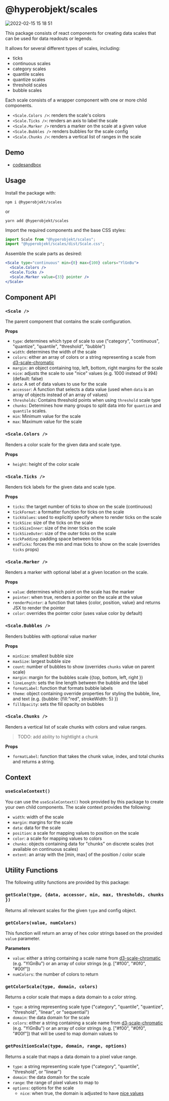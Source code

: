 # @hyperobjekt/scales

![2022-02-15 15 18 51](https://user-images.githubusercontent.com/21034/154166265-3b2e4137-268f-4a6e-8a90-31aa971ed489.gif)

This package consists of react components for creating data scales that can be used for data readouts or legends.

It allows for several different types of scales, including:

- ticks
- continuous scales
- category scales
- quantile scales
- quantize scales
- threshold scales
- bubble scales

Each scale consists of a wrapper component with one or more child components.

- `<Scale.Colors />`: renders the scale's colors
- `<Scale.Ticks />`: renders an axis to label the scale
- `<Scale.Marker />` renders a marker on the scale at a given value
- `<Scale.Bubbles />` renders bubbles for the scale config
- `<Scale.Chunks />`: renders a vertical list of ranges in the scale

## Demo

- [codesandbox](https://codesandbox.io/s/hyperobjekt-scales-3wzh8e)

## Usage

Install the package with:

```
npm i @hyperobjekt/scales
```

or

```
yarn add @hyperobjekt/scales
```

Import the required components and the base CSS styles:

```jsx
import Scale from "@hyperobjekt/scales";
import "@hyperobjekt/scales/dist/Scale.css";
```

Assemble the scale parts as desired:

```jsx
<Scale type="continuous" min={0} max={100} colors="YlGnBu">
  <Scale.Colors />
  <Scale.Ticks />
  <Scale.Marker value={33} pointer />
</Scale>
```

## Component API

### `<Scale />`

The parent component that contains the scale configuration.

**Props**

- `type`: determines which type of scale to use ("category", "continuous", "quantize", "quantile", "threshold", "bubble")
- `width`: determines the width of the scale
- `colors`: either an array of colors or a string representing a scale from [d3-scale-chromatic](https://observablehq.com/@d3/color-schemes?collection=@d3/d3-scale-chromatic)
- `margin`: an object containing top, left, bottom, right margins for the scale
- `nice`: adjusts the scale to use "nice" values (e.g. 1000 instead of 994) (default: false)
- `data`: A set of data values to use for the scale
- `accessor`: A function that selects a data value (used when `data` is an array of objects instead of an array of values)
- `thresholds`: Contains threshold points when using `threshold` scale type
- `chunks`: Determines how many groups to split data into for `quantize` and `quantile` scales.
- `min`: Minimum value for the scale
- `max`: Maximum value for the scale

### `<Scale.Colors />`

Renders a color scale for the given data and scale type.

**Props**

- `height`: height of the color scale

### `<Scale.Ticks />`

Renders tick labels for the given data and scale type.

**Props**

- `ticks`: the target number of ticks to show on the scale (continuous)
- `tickFormat`: a formatter function for ticks on the scale
- `tickValues`: used to explicitly specify where to render ticks on the scale
- `tickSize`: size of the ticks on the scale
- `tickSizeInner`: size of the inner ticks on the scale
- `tickSizeOuter`: size of the outer ticks on the scale
- `tickPadding`: padding space between ticks
- `endTicks`: forces the min and max ticks to show on the scale (overrides `ticks` props)

### `<Scale.Marker />`

Renders a marker with optional label at a given location on the scale.

**Props**

- `value`: determines which point on the scale has the marker
- `pointer`: when true, renders a pointer on the scale at the value
- `renderPointer`: a function that takes {color, position, value} and returns JSX to render the pointer
- `color`: overrides the pointer color (uses value color by default)

### `<Scale.Bubbles />`

Renders bubbles with optional value marker

**Props**

- `minSize`: smallest bubble size
- `maxSize`: largest bubble size
- `count`: number of bubbles to show (overrides `chunks` value on parent scale)
- `margin`: margin for the bubbles scale ({top, bottom, left, right })
- `lineLength`: sets the line length between the bubble and the label
- `formatLabel`: function that formats bubble labels
- `theme`: object containing override properties for styling the bubble, line, and text (e.g. {bubble: {fill:"red", strokeWidth: 5} })
- `fillOpacity`: sets the fill opacity on bubbles

### `<Scale.Chunks />`

Renders a vertical list of scale chunks with colors and value ranges.

> TODO: add ability to hightlight a chunk

**Props**

- `formatLabel`: function that takes the chunk value, index, and total chunks and returns a string.

## Context

### `useScaleContext()`

You can use the `useScaleContext()` hook provided by this package to create your own child components. The scale context provides the following:

- `width`: width of the scale
- `margin`: margins for the scale
- `data`: data for the scale
- `position`: a scale for mapping values to position on the scale
- `color`: a scale for mapping values to colors
- `chunks`: objects containing data for "chunks" on discrete scales (not available on continuous scales)
- `extent`: an array with the [min, max] of the position / color scale

## Utility Functions

The following utility functions are provided by this package:

### `getScale(type, {data, accessor, min, max, thresholds, chunks })`

Returns all relevant scales for the given `type` and config object.

### `getColors(value, numColors)`

This function will return an array of hex color strings based on the provided `value` parameter.

**Parameters**

- `value`: either a string containing a scale name from [d3-scale-chromatic](https://observablehq.com/@d3/color-schemes) (e.g. "YlGnBu") or an array of color strings (e.g. ["#f00", "#0f0", "#00f"])
- `numColors`: the number of colors to return

### `getColorScale(type, domain, colors)`

Returns a color scale that maps a data domain to a color string.

- `type`: a string representing scale type ("category", "quantile", "quantize", "threshold", "linear", or "sequential")
- `domain`: the data domain for the scale
- `colors`: either a string containing a scale name from [d3-scale-chromatic](https://observablehq.com/@d3/color-schemes) (e.g. "YlGnBu") or an array of color strings (e.g. ["#f00", "#0f0", "#00f"]) that will be used to map domain values to

### `getPositionScale(type, domain, range, options)`

Returns a scale that maps a data domain to a pixel value range.

- `type`: a string representing scale type ("category", "quantile", "threshold", or "linear")
- `domain`: the data domain for the scale
- `range`: the range of pixel values to map to
- `options`: options for the scale
  - `nice`: when true, the domain is adjusted to have [nice values](https://github.com/d3/d3-scale#continuous_nice)


